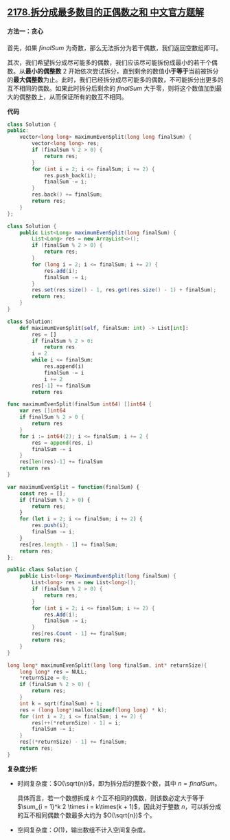 ## [2178.拆分成最多数目的正偶数之和 中文官方题解](https://leetcode.cn/problems/maximum-split-of-positive-even-integers/solutions/100000/chai-fen-cheng-zui-duo-shu-mu-de-ou-zhen-dntf)
#### 方法一：贪心

首先，如果 $\textit{finalSum}$ 为奇数，那么无法拆分为若干偶数，我们返回空数组即可。

其次，我们希望拆分成尽可能多的偶数，我们应该尽可能拆份成最小的若干个偶数。从**最小的偶整数** $2$ 开始依次尝试拆分，直到剩余的数值**小于等于**当前被拆分的**最大偶整数**为止。此时，我们已经拆分成尽可能多的偶数，不可能拆分出更多的互不相同的偶数。如果此时拆分后剩余的 $\textit{finalSum}$ 大于零，则将这个数值加到最大的偶整数上，从而保证所有的数互不相同。

**代码**

```C++ [sol1-C++]
class Solution {
public:
    vector<long long> maximumEvenSplit(long long finalSum) {
        vector<long long> res;
        if (finalSum % 2 > 0) {
            return res;
        }
        for (int i = 2; i <= finalSum; i += 2) {
            res.push_back(i);
            finalSum -= i;
        }
        res.back() += finalSum;
        return res;
    }
};
```

```Java [sol1-Java]
class Solution {
    public List<Long> maximumEvenSplit(long finalSum) {
        List<Long> res = new ArrayList<>();
        if (finalSum % 2 > 0) {
            return res;
        }
        for (long i = 2; i <= finalSum; i += 2) {
            res.add(i);
            finalSum -= i;
        }
        res.set(res.size() - 1, res.get(res.size() - 1) + finalSum);
        return res;
    }
}
```

```Python [sol1-Python3]
class Solution:
    def maximumEvenSplit(self, finalSum: int) -> List[int]:
        res = []
        if finalSum % 2 > 0:
            return res
        i = 2
        while i <= finalSum:
            res.append(i)
            finalSum -= i
            i += 2
        res[-1] += finalSum
        return res
```

```Go [sol1-Go]
func maximumEvenSplit(finalSum int64) []int64 {
    var res []int64
    if finalSum % 2 > 0 {
        return res
    }
    for i := int64(2); i <= finalSum; i += 2 {
        res = append(res, i)
        finalSum -= i
    }
    res[len(res)-1] += finalSum
    return res
}
```

```JavaScript [sol1-JavaScript]
var maximumEvenSplit = function(finalSum) {
    const res = [];
    if (finalSum % 2 > 0) {
        return res;
    }
    for (let i = 2; i <= finalSum; i += 2) {
        res.push(i);
        finalSum -= i;
    }
    res[res.length - 1] += finalSum;
    return res;
};
```

```C# [sol1-C#]
public class Solution {
    public List<long> MaximumEvenSplit(long finalSum) {
        List<long> res = new List<long>();
        if (finalSum % 2 > 0) {
            return res;
        }
        for (int i = 2; i <= finalSum; i += 2) {
            res.Add(i);
            finalSum -= i;
        }
        res[res.Count - 1] += finalSum;
        return res;
    }
}
```

```C [sol1-C]
long long* maximumEvenSplit(long long finalSum, int* returnSize){
    long long* res = NULL;
    *returnSize = 0;
    if (finalSum % 2 > 0) {
        return res;
    }
    int k = sqrt(finalSum) + 1;
    res = (long long*)malloc(sizeof(long long) * k);
    for (int i = 2; i <= finalSum; i += 2) {
        res[++(*returnSize) - 1] = i;
        finalSum -= i;
    }
    res[(*returnSize) - 1] += finalSum;
    return res;
}
```

**复杂度分析**

- 时间复杂度：$O(\sqrt{n})$，即为拆分后的整数个数，其中 $n = \textit{finalSum}$。

   具体而言，若一个数想拆成 $k$ 个互不相同的偶数，则该数必定大于等于 $\sum_{i = 1}^k 2 \times i = k\times(k + 1)$，因此对于整数 $n$，可以拆分成的互不相同偶数个数最多大约为 $O(\sqrt{n})$ 个。

- 空间复杂度：$O(1)$，输出数组不计入空间复杂度。